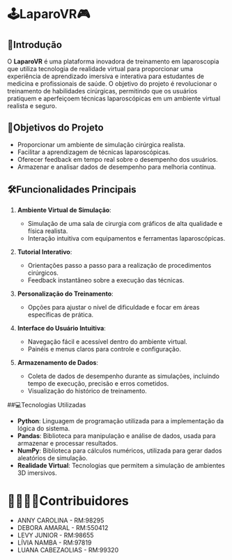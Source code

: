 # 🕹LaparoVR🎮

## 📌Introdução

O **LaparoVR** é uma plataforma inovadora de treinamento em laparoscopia que utiliza tecnologia de realidade virtual para proporcionar uma experiência de aprendizado imersiva e interativa para estudantes de medicina e profissionais de saúde. O objetivo do projeto é revolucionar o treinamento de habilidades cirúrgicas, permitindo que os usuários pratiquem e aperfeiçoem técnicas laparoscópicas em um ambiente virtual realista e seguro.

## 🎯Objetivos do Projeto

- Proporcionar um ambiente de simulação cirúrgica realista.
- Facilitar a aprendizagem de técnicas laparoscópicas.
- Oferecer feedback em tempo real sobre o desempenho dos usuários.
- Armazenar e analisar dados de desempenho para melhoria contínua.

## 🛠Funcionalidades Principais

1. **Ambiente Virtual de Simulação**: 
   - Simulação de uma sala de cirurgia com gráficos de alta qualidade e física realista.
   - Interação intuitiva com equipamentos e ferramentas laparoscópicas.

2. **Tutorial Interativo**: 
   - Orientações passo a passo para a realização de procedimentos cirúrgicos.
   - Feedback instantâneo sobre a execução das técnicas.

3. **Personalização do Treinamento**: 
   - Opções para ajustar o nível de dificuldade e focar em áreas específicas de prática.

4. **Interface do Usuário Intuitiva**: 
   - Navegação fácil e acessível dentro do ambiente virtual.
   - Painéis e menus claros para controle e configuração.

5. **Armazenamento de Dados**: 
   - Coleta de dados de desempenho durante as simulações, incluindo tempo de execução, precisão e erros cometidos.
   - Visualização do histórico de treinamento.

##💻Tecnologias Utilizadas

- **Python**: Linguagem de programação utilizada para a implementação da lógica do sistema.
- **Pandas**: Biblioteca para manipulação e análise de dados, usada para armazenar e processar resultados.
- **NumPy**: Biblioteca para cálculos numéricos, utilizada para gerar dados aleatórios de simulação.
- **Realidade Virtual**: Tecnologias que permitem a simulação de ambientes 3D imersivos.

# 👩‍👩‍👧‍👧Contribuidores
- ANNY CAROLINA - RM:98295
- DEBORA AMARAL - RM:550412
- LEVY JUNIOR - RM:98655
- LÍVIA NAMBA - RM:97819
- LUANA CABEZAOLIAS - RM:99320

